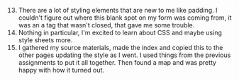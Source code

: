 13. There are a lot of styling elements that are new to me like padding. I couldn't figure out where this blank spot on my form was coming from, it was an a tag that wasn't closed, that gave me some trouble.
14. Nothing in particular, I'm excited to learn about CSS and maybe using style sheets more.
15. I gathered my source materials, made the index and copied this to the other pages updating the style as I went. I used things from the previous assignments to put it all together. Then found a map and was pretty happy with how it turned out.
